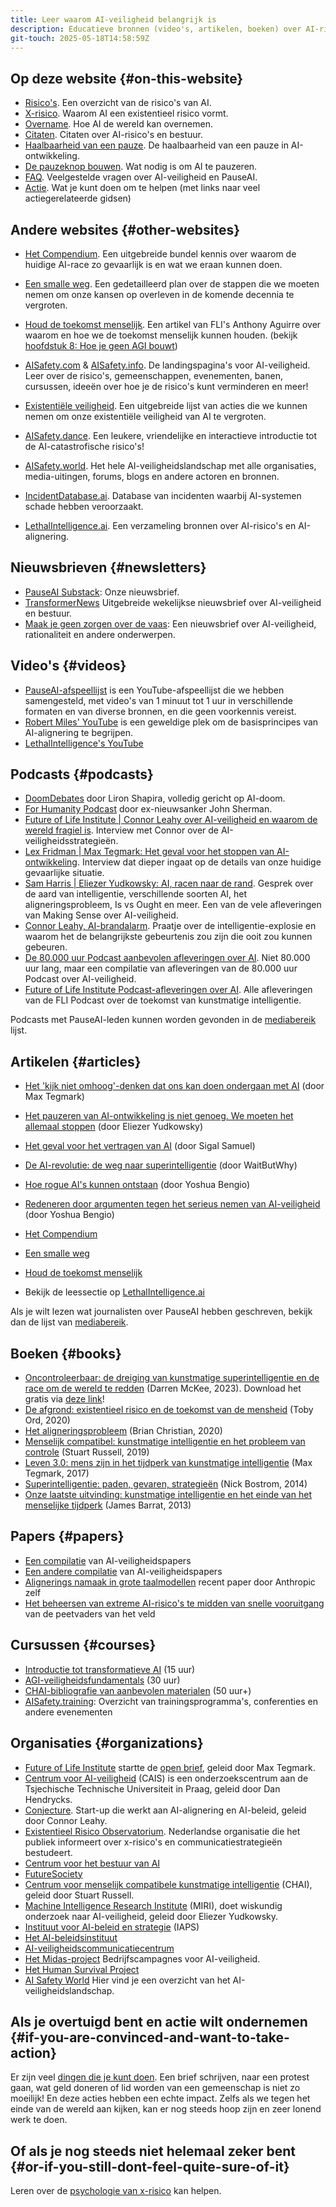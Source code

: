 ```yaml
---
title: Leer waarom AI-veiligheid belangrijk is
description: Educatieve bronnen (video's, artikelen, boeken) over AI-risico's en AI-alignering
git-touch: 2025-05-18T14:58:59Z
---
```

<script>
import NewsletterSignup from '$lib/components/NewsletterSignup.svelte';
</script>

<NewsletterSignup />

## Op deze website {#on-this-website}

- [Risico's](/risks). Een overzicht van de risico's van AI.
- [X-risico](/xrisk). Waarom AI een existentieel risico vormt.
- [Overname](/ai-takeover). Hoe AI de wereld kan overnemen.
- [Citaten](/quotes). Citaten over AI-risico's en bestuur.
- [Haalbaarheid van een pauze](/feasibility). De haalbaarheid van een pauze in AI-ontwikkeling.
- [De pauzeknop bouwen](/building-the-pause-button). Wat nodig is om AI te pauzeren.
- [FAQ](/faq). Veelgestelde vragen over AI-veiligheid en PauseAI.
- [Actie](/action). Wat je kunt doen om te helpen (met links naar veel actiegerelateerde gidsen)

## Andere websites {#other-websites}

- [Het Compendium](https://www.thecompendium.ai/). Een uitgebreide bundel kennis over waarom de huidige AI-race zo gevaarlijk is en wat we eraan kunnen doen.
- [Een smalle weg](https://www.narrowpath.co/). Een gedetailleerd plan over de stappen die we moeten nemen om onze kansen op overleven in de komende decennia te vergroten.
- [Houd de toekomst menselijk](https://keepthefuturehuman.ai/). Een artikel van FLI's Anthony Aguirre over waarom en hoe we de toekomst menselijk kunnen houden. (bekijk [hoofdstuk 8: Hoe je geen AGI bouwt](https://keepthefuturehuman.ai/chapter-8-how-to-not-build-agi/))
- [AISafety.com](https://www.aisafety.com) & [AISafety.info](https://aisafety.info). De landingspagina's voor AI-veiligheid. Leer over de risico's, gemeenschappen, evenementen, banen, cursussen, ideeën over hoe je de risico's kunt verminderen en meer!
- [Existentiële veiligheid](https://existentialsafety.org/). Een uitgebreide lijst van acties die we kunnen nemen om onze existentiële veiligheid van AI te vergroten.
- [AISafety.dance](https://aisafety.dance). Een leukere, vriendelijke en interactieve introductie tot de AI-catastrofische risico's!
- [AISafety.world](https://aisafety.world/tiles/). Het hele AI-veiligheidslandschap met alle organisaties, media-uitingen, forums, blogs en andere actoren en bronnen.
- [IncidentDatabase.ai](https://incidentdatabase.ai/). Database van incidenten waarbij AI-systemen schade hebben veroorzaakt.

- [LethalIntelligence.ai](https://lethalintelligence.ai/). Een verzameling bronnen over AI-risico's en AI-alignering.

## Nieuwsbrieven {#newsletters}

- [PauseAI Substack](https://pauseai.substack.com/): Onze nieuwsbrief.
- [TransformerNews](https://www.transformernews.ai/) Uitgebreide wekelijkse nieuwsbrief over AI-veiligheid en bestuur.
- [Maak je geen zorgen over de vaas](https://thezvi.substack.com/): Een nieuwsbrief over AI-veiligheid, rationaliteit en andere onderwerpen.

## Video's {#videos}

- [PauseAI-afspeellijst](https://www.youtube.com/playlist?list=PLI46NoubGtIJa0JVCBR-9CayxCOmU0EJt) is een YouTube-afspeellijst die we hebben samengesteld, met video's van 1 minuut tot 1 uur in verschillende formaten en van diverse bronnen, en die geen voorkennis vereist.
- [Robert Miles' YouTube](https://www.youtube.com/watch?v=tlS5Y2vm02c&list=PLfHsskCxi_g-c62a_dmsNuHynaXsRQm40) is een geweldige plek om de basisprincipes van AI-alignering te begrijpen.
- [LethalIntelligence's YouTube](https://www.youtube.com/channel/UCLwop3J1O7wL-PNWGjQw8fg)

## Podcasts {#podcasts}

- [DoomDebates](https://www.youtube.com/@DoomDebates) door Liron Shapira, volledig gericht op AI-doom.
- [For Humanity Podcast](https://www.youtube.com/@ForHumanityPodcast) door ex-nieuwsanker John Sherman.
- [Future of Life Institute | Connor Leahy over AI-veiligheid en waarom de wereld fragiel is](https://youtu.be/cSL3Zau1X8g?si=0X3EKoxZ80_HN9Rl&t=1803). Interview met Connor over de AI-veiligheidsstrategieën.
- [Lex Fridman | Max Tegmark: Het geval voor het stoppen van AI-ontwikkeling](https://youtu.be/VcVfceTsD0A?t=1547). Interview dat dieper ingaat op de details van onze huidige gevaarlijke situatie.
- [Sam Harris | Eliezer Yudkowsky: AI, racen naar de rand](https://samharris.org/episode/SE60B0CF4B8). Gesprek over de aard van intelligentie, verschillende soorten AI, het aligneringsprobleem, Is vs Ought en meer. Een van de vele afleveringen van Making Sense over AI-veiligheid.
- [Connor Leahy, AI-brandalarm](https://youtu.be/pGjyiqJZPJo?t=2510). Praatje over de intelligentie-explosie en waarom het de belangrijkste gebeurtenis zou zijn die ooit zou kunnen gebeuren.
- [De 80.000 uur Podcast aanbevolen afleveringen over AI](https://80000hours.org/podcast/on-artificial-intelligence/). Niet 80.000 uur lang, maar een compilatie van afleveringen van de 80.000 uur Podcast over AI-veiligheid.
- [Future of Life Institute Podcast-afleveringen over AI](https://futureoflife.org/podcast/?_category_browser=ai). Alle afleveringen van de FLI Podcast over de toekomst van kunstmatige intelligentie.

Podcasts met PauseAI-leden kunnen worden gevonden in de [mediabereik](/press) lijst.

## Artikelen {#articles}

- [Het 'kijk niet omhoog'-denken dat ons kan doen ondergaan met AI](https://time.com/6273743/thinking-that-could-doom-us-with-ai/) (door Max Tegmark)
- [Het pauzeren van AI-ontwikkeling is niet genoeg. We moeten het allemaal stoppen](https://time.com/6266923/ai-eliezer-yudkowsky-open-letter-not-enough/) (door Eliezer Yudkowsky)
- [Het geval voor het vertragen van AI](https://www.vox.com/the-highlight/23621198/artificial-intelligence-chatgpt-openai-existential-risk-china-ai-safety-technology) (door Sigal Samuel)
- [De AI-revolutie: de weg naar superintelligentie](https://waitbutwhy.com/2015/01/artificial-intelligence-revolution-1.html) (door WaitButWhy)
- [Hoe rogue AI's kunnen ontstaan](https://yoshuabengio.org/2023/05/22/how-rogue-ais-may-arise/) (door Yoshua Bengio)

- [Redeneren door argumenten tegen het serieus nemen van AI-veiligheid](https://yoshuabengio.org/2024/07/09/reasoning-through-arguments-against-taking-ai-safety-seriously/) (door Yoshua Bengio)
- [Het Compendium](https://www.thecompendium.ai/)
- [Een smalle weg](https://www.narrowpath.co/)
- [Houd de toekomst menselijk](https://keepthefuturehuman.ai/)
- Bekijk de leessectie op [LethalIntelligence.ai](https://lethalintelligence.ai/reading-time/)

Als je wilt lezen wat journalisten over PauseAI hebben geschreven, bekijk dan de lijst van [mediabereik](/press).

## Boeken {#books}

- [Oncontroleerbaar: de dreiging van kunstmatige superintelligentie en de race om de wereld te redden](https://www.goodreads.com/book/show/202416160-uncontrollable) (Darren McKee, 2023). Download het gratis via [deze link](https://impactbooks.store/cart/47288196366640:1?discount=UNCON-P3SFRS)!
- [De afgrond: existentieel risico en de toekomst van de mensheid](https://www.goodreads.com/en/book/show/50485582-the-precipice) (Toby Ord, 2020)
- [Het aligneringsprobleem](https://www.goodreads.com/book/show/50489349-the-alignment-probleem) (Brian Christian, 2020)
- [Menselijk compatibel: kunstmatige intelligentie en het probleem van controle](https://www.goodreads.com/en/book/show/44767248) (Stuart Russell, 2019)
- [Leven 3.0: mens zijn in het tijdperk van kunstmatige intelligentie](https://www.goodreads.com/en/book/show/34272565) (Max Tegmark, 2017)
- [Superintelligentie: paden, gevaren, strategieën](https://www.goodreads.com/en/book/show/20527133) (Nick Bostrom, 2014)
- [Onze laatste uitvinding: kunstmatige intelligentie en het einde van het menselijke tijdperk](https://www.goodreads.com/en/book/show/17286699) (James Barrat, 2013)

## Papers {#papers}

- [Een compilatie](https://arkose.org/aisafety) van AI-veiligheidspapers
- [Een andere compilatie](https://futureoflife.org/resource/introductory-resources-on-ai-risks/#toc-44245428-2) van AI-veiligheidspapers
- [Alignerings namaak in grote taalmodellen](https://www.anthropic.com/news/alignment-faking) recent paper door Anthropic zelf
- [Het beheersen van extreme AI-risico's te midden van snelle vooruitgang](https://www.science.org/doi/abs/10.1126/science.adn0117) van de peetvaders van het veld

## Cursussen {#courses}

- [Introductie tot transformatieve AI](https://aisafetyfundamentals.com/intro-to-tai/) (15 uur)
- [AGI-veiligheidsfundamentals](https://www.agisafetyfundamentals.com/) (30 uur)
- [CHAI-bibliografie van aanbevolen materialen](https://humancompatible.ai/bibliography) (50 uur+)
- [AISafety.training](https://aisafety.training/): Overzicht van trainingsprogramma's, conferenties en andere evenementen

## Organisaties {#organizations}

- [Future of Life Institute](https://futureoflife.org/cause-area/artificial-intelligence/) startte de [open brief](https://futureoflife.org/open-letter/pause-giant-ai-experiments/), geleid door Max Tegmark.
- [Centrum voor AI-veiligheid](https://www.safe.ai/) (CAIS) is een onderzoekscentrum aan de Tsjechische Technische Universiteit in Praag, geleid door Dan Hendrycks.
- [Conjecture](https://www.conjecture.dev/). Start-up die werkt aan AI-alignering en AI-beleid, geleid door Connor Leahy.
- [Existentieel Risico Observatorium](https://existentialriskobservatory.org/). Nederlandse organisatie die het publiek informeert over x-risico's en communicatiestrategieën bestudeert.
- [Centrum voor het bestuur van AI](https://www.governance.ai/)
- [FutureSociety](https://thefuturesociety.org/about-us/)
- [Centrum voor menselijk compatibele kunstmatige intelligentie](https://humancompatible.ai/about/) (CHAI), geleid door Stuart Russell.
- [Machine Intelligence Research Institute](https://intelligence.org/) (MIRI), doet wiskundig onderzoek naar AI-veiligheid, geleid door Eliezer Yudkowsky.
- [Instituut voor AI-beleid en strategie](https://www.iaps.ai/) (IAPS)
- [Het AI-beleidsinstituut](https://theaipi.org/)
- [AI-veiligheidscommunicatiecentrum](https://aiscc.org/2023/11/01/yougov-poll-83-of-brits-demand-companies-prove-ai-systems-are-safe-before-release/)
- [Het Midas-project](https://www.themidasproject.com/) Bedrijfscampagnes voor AI-veiligheid.
- [Het Human Survival Project](https://thehumansurvivalproject.org/)
- [AI Safety World](https://aisafety.world/) Hier vind je een overzicht van het AI-veiligheidslandschap.

## Als je overtuigd bent en actie wilt ondernemen {#if-you-are-convinced-and-want-to-take-action}

Er zijn veel [dingen die je kunt doen](/action).
Een brief schrijven, naar een protest gaan, wat geld doneren of lid worden van een gemeenschap is niet zo moeilijk!
En deze acties hebben een echte impact.
Zelfs als we tegen het einde van de wereld aan kijken, kan er nog steeds hoop zijn en zeer lonend werk te doen.

## Of als je nog steeds niet helemaal zeker bent {#or-if-you-still-dont-feel-quite-sure-of-it}

Leren over de [psychologie van x-risico](/psychology-of-x-risk) kan helpen.
